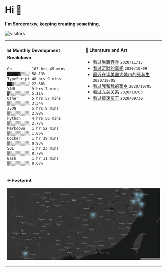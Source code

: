 # Hi 👋

**I'm Sorcererxw, keeping creating something.**

![visitors](https://visitor-badge.glitch.me/badge?page_id=sorcererxw.sorcererx)

<table width="800px">
<tr>
<td valign="top" width="50%">

#### 📊 Monthly Development Breakdown

<!--START_SECTION:waka-->
```text
Go         103 hrs 45 mins █████▓░░░░ 58.13%
TypeScript 40 hrs 9 mins   ██▒░░░░░░░ 22.50%
YAML       9 hrs 7 mins    ▓░░░░░░░░░ 5.11%
Other      5 hrs 57 mins   ▒░░░░░░░░░ 3.34%
JSON       5 hrs 8 mins    ▒░░░░░░░░░ 2.88%
Python     4 hrs 56 mins   ▒░░░░░░░░░ 2.77%
Markdown   1 hr 52 mins    ▒░░░░░░░░░ 1.05%
Docker     1 hr 39 mins    ▒░░░░░░░░░ 0.93%
SQL        1 hr 23 mins    ▒░░░░░░░░░ 0.78%
Bash       1 hr 11 mins    ▒░░░░░░░░░ 0.67%
```
<!--END_SECTION:waka-->

<td valign="top" width="50%">

#### 💃 Literature and Art

<!--START_SECTION:douban-->
* [看过后翼弃兵](http://movie.douban.com/subject/32579283/) <code>2020/11/15</code>
* [看过沉默的真相](http://movie.douban.com/subject/33447642/) <code>2020/10/09</code>
* [最近在读美国大城市的死与生](https://book.douban.com/subject/34907883/) <code>2020/10/05</code>
* [看过我和我的家乡](http://movie.douban.com/subject/35051512/) <code>2020/10/05</code>
* [看过完美关系](http://movie.douban.com/subject/30221758/) <code>2020/10/03</code>
* [看过极速车王](http://movie.douban.com/subject/6538866/) <code>2020/09/30</code>

<!--END_SECTION:douban-->

</td>
</tr>
<tr>
<td colspan="2">

#### ✈ Footprint

![footprint](./footprint.png)

</td>
</tr>
</table>


